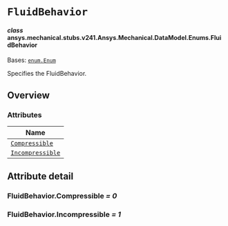 # `FluidBehavior`

<a id="ansys.mechanical.stubs.v241.Ansys.Mechanical.DataModel.Enums.FluidBehavior"></a>

#### *class* ansys.mechanical.stubs.v241.Ansys.Mechanical.DataModel.Enums.FluidBehavior

Bases: [`enum.Enum`](https://docs.python.org/3/library/enum.html#enum.Enum)

Specifies the FluidBehavior.

<!-- !! processed by numpydoc !! -->

<a id="overview"></a>

## Overview

### Attributes

| Name |
| --------------------------------------------------- |
| [`Compressible`](#FluidBehavior.Compressible) |
| [`Incompressible`](#FluidBehavior.Incompressible) |

<a id="attribute-detail"></a>

## Attribute detail

<a id="FluidBehavior.Compressible"></a>

### FluidBehavior.Compressible *= 0*

<a id="FluidBehavior.Incompressible"></a>

### FluidBehavior.Incompressible *= 1*


